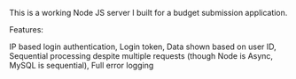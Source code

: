 This is a working Node JS server I built for a budget submission application.

Features: 

IP based login authentication,
Login token,
Data shown based on user ID,
Sequential processing despite multiple requests (though Node is Async, MySQL is sequential),
Full error logging
